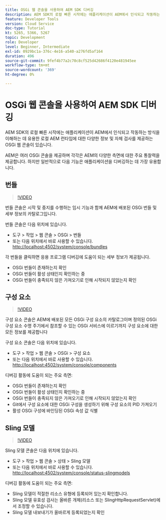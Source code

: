 ```yaml
---
title: OSGi 웹 콘솔을 사용하여 AEM SDK 디버깅
description: AEM SDK의 로컬 빠른 시작에는 애플리케이션이 AEM에서 인식되고 작동하는 방식을 이해하는 데 유용한 로컬 AEM 런타임에 대한 다양한 정보 및 자체 검사를 제공하는 OSGi 웹 콘솔이 있습니다.
feature: Developer Tools
version: Cloud Service
doc-type: Tutorial
kt: 5265, 5366, 5267
topic: Development
role: Developer
level: Beginner, Intermediate
exl-id: 0929bc1a-376c-4e16-a540-a276fd5af164
duration: 496
source-git-commit: 9fef4b77a2c70c8cf525d42686f4120e481945ee
workflow-type: tm+mt
source-wordcount: '369'
ht-degree: 0%

---
```


# OSGi 웹 콘솔을 사용하여 AEM SDK 디버깅

AEM SDK의 로컬 빠른 시작에는 애플리케이션이 AEM에서 인식되고 작동하는 방식을 이해하는 데 유용한 로컬 AEM 런타임에 대한 다양한 정보 및 자체 검사를 제공하는 OSGi 웹 콘솔이 있습니다.

AEM은 여러 OSGi 콘솔을 제공하며 각각은 AEM의 다양한 측면에 대한 주요 통찰력을 제공합니다. 하지만 일반적으로 다음 기능은 애플리케이션을 디버깅하는 데 가장 유용합니다.

## 번들

>[!VIDEO](https://video.tv.adobe.com/v/34335?quality=12&learn=on)

번들 콘솔은 시작 및 중지를 수행하는 임시 기능과 함께 AEM에 배포된 OSGi 번들 및 세부 정보의 카탈로그입니다.

번들 콘솔은 다음 위치에 있습니다.

+ 도구 > 작업 > 웹 콘솔 > OSGi > 번들
+ 또는 다음 위치에서 바로 사용할 수 있습니다. [http://localhost:4502/system/console/bundles](http://localhost:4502/system/console/bundles)

각 번들을 클릭하면 응용 프로그램 디버깅에 도움이 되는 세부 정보가 제공됩니다.

+ OSGi 번들이 존재하는지 확인
+ OSGi 번들이 활성 상태인지 확인하는 중
+ OSGi 번들이 충족되지 않은 가져오기로 인해 시작되지 않았는지 확인

## 구성 요소

>[!VIDEO](https://video.tv.adobe.com/v/34336?quality=12&learn=on)

구성 요소 콘솔은 AEM에 배포된 모든 OSGi 구성 요소의 카탈로그이며 정의된 OSGi 구성 요소 수명 주기에서 참조할 수 있는 OSGi 서비스에 이르기까지 구성 요소에 대한 모든 정보를 제공합니다

구성 요소 콘솔은 다음 위치에 있습니다.

+ 도구 > 작업 > 웹 콘솔 > OSGi > 구성 요소
+ 또는 다음 위치에서 바로 사용할 수 있습니다. [http://localhost:4502/system/console/components](http://localhost:4502/system/console/components)

디버깅 활동에 도움이 되는 주요 측면:

+ OSGi 번들이 존재하는지 확인
+ OSGi 번들이 활성 상태인지 확인하는 중
+ OSGi 번들이 충족되지 않은 가져오기로 인해 시작되지 않았는지 확인
+ Git에서 구성 요소에 대한 OSGi 구성을 생성하기 위해 구성 요소의 PID 가져오기
+ 활성 OSGi 구성에 바인딩된 OSGi 속성 값 식별

## Sling 모델

>[!VIDEO](https://video.tv.adobe.com/v/34337?quality=12&learn=on)

Sling 모델 콘솔은 다음 위치에 있습니다.

+ 도구 > 작업 > 웹 콘솔 > 상태 > Sling 모델
+ 또는 다음 위치에서 바로 사용할 수 있습니다. [http://localhost:4502/system/console/status-slingmodels](http://localhost:4502/system/console/status-slingmodels)

디버깅 활동에 도움이 되는 주요 측면:

+ Sling 모델이 적절한 리소스 유형에 등록되어 있는지 확인합니다.
+ Sling 모델 유효성 검사는 올바른 개체(리소스 또는 SlingHttpRequestServlet)에서 조정할 수 있습니다.
+ Sling 모델 내보내기가 올바르게 등록되었는지 확인
